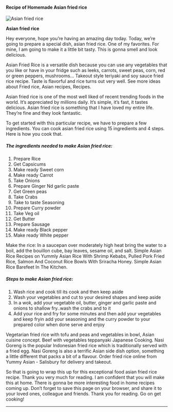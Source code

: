             

#### Recipe of Homemade Asian fried rice

![Asian fried rice](https://img-global.cpcdn.com/recipes/0d0d3102da513f9c/751x532cq70/asian-fried-rice-recipe-main-photo.jpg)

**Asian fried rice**

Hey everyone, hope you’re having an amazing day today. Today, we’re going to prepare a special dish, asian fried rice. One of my favorites. For mine, I am going to make it a little bit tasty. This is gonna smell and look delicious.

Asian Fried Rice is a versatile dish because you can use any vegetables that you like or have in your fridge such as leeks, carrots, sweet peas, corn, red or green peppers, mushrooms… Takeout style teriyaki and soy sauce fried rice recipe. Taste is flavorful and rice turns out very well. See more ideas about Fried rice, Asian recipes, Recipes.

Asian fried rice is one of the most well liked of recent trending foods in the world. It’s appreciated by millions daily. It’s simple, it’s fast, it tastes delicious. Asian fried rice is something that I have loved my entire life. They’re fine and they look fantastic.

To get started with this particular recipe, we have to prepare a few ingredients. You can cook asian fried rice using 15 ingredients and 4 steps. Here is how you cook that.

##### The ingredients needed to make Asian fried rice:

1.  Prepare Rice
2.  Get Capsicums
3.  Make ready Sweet corn
4.  Make ready Carrot
5.  Take Onions
6.  Prepare Ginger Nd garlic paste
7.  Get Green peas
8.  Take Crabs
9.  Take to taste Seasoning
10.  Prepare Curry powder
11.  Take Veg oil
12.  Get Butter
13.  Prepare Sausage
14.  Make ready Black pepper
15.  Make ready White pepper

Make the rice: In a saucepan over moderately high heat bring the water to a boil, add the bouillon cube, bay leaves, sesame oil, and salt. Simple Asian Rice Recipes on Yummly Asian Rice With Shrimp Kebabs, Pulled Pork Fried Rice, Salmon And Coconut Rice Bowls With Sriracha Honey. Simple Asian Rice Barefeet In The Kitchen.

##### Steps to make Asian fried rice:

1.  Wash rice and cook till its cook and then keep aside
2.  Wash your vegetables and cut to your desired shapes and keep aside
3.  In a wok, add your vegetable oil, butter, ginger and garlic paste and onions to shallow fry..wash the crabs and to it
4.  Add your rice and fry for some minutes and then add your vegetables and keep fryin add your seasoning and the curry powder to your prepared color when done serve and enjoy

Vegetarian fried rice with tofu and peas and vegetables in bowl, Asian cuisine concept. Beef with vegetables teppanyaki Japanese Cooking. Nasi Goreng is the popular Indonesian fried rice which is traditionally served with a fried egg. Nasi Goreng is also a terrific Asian side dish option, something a little different that packs a bit of a flavour. Order fried rice online from Yummy Asian - Salisbury for delivery and takeout.

So that is going to wrap this up for this exceptional food asian fried rice recipe. Thank you very much for reading. I am confident that you will make this at home. There is gonna be more interesting food in home recipes coming up. Don’t forget to save this page on your browser, and share it to your loved ones, colleague and friends. Thank you for reading. Go on get cooking!

* * *